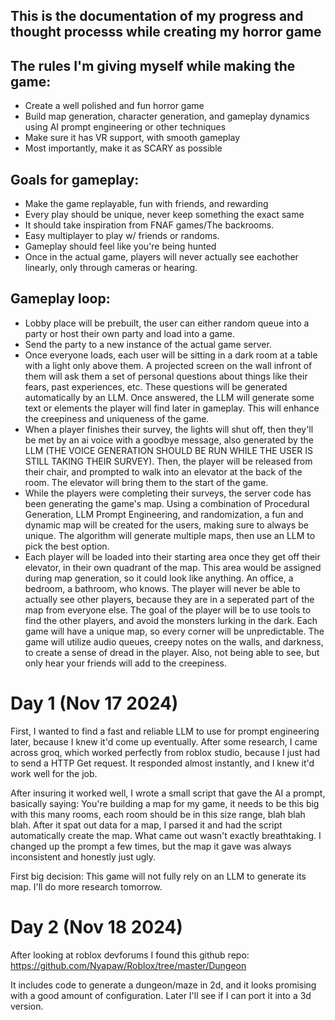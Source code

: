 ## This is the documentation of my progress and thought processs while creating my horror game

## The rules I'm giving myself while making the game:
  -   Create a well polished and fun horror game
  -   Build map generation, character generation, and gameplay dynamics using AI prompt engineering or other techniques
  -   Make sure it has VR support, with smooth gameplay
  -   Most importantly, make it as SCARY as possible

## Goals for gameplay:
  -   Make the game replayable, fun with friends, and rewarding
  -   Every play should be unique, never keep something the exact same
  -   It should take inspiration from FNAF games/The backrooms.
  -   Easy multiplayer to play w/ friends or randoms.
  -   Gameplay should feel like you're being hunted
  -   Once in the actual game, players will never actually see eachother linearly, only through cameras or hearing. 
    
## Gameplay loop:
  -   Lobby place will be prebuilt, the user can either random queue into a party or host their own party and load into a game.
  -   Send the party to a new instance of the actual game server.
  -   Once everyone loads, each user will be sitting in a dark room at a table with a light only above them. A projected screen on the wall infront of them will ask them a set of personal questions about things like their fears, past experiences, etc. These questions will be generated automatically by an LLM. Once answered, the LLM will generate some text or elements the player will find later in gameplay. This will enhance the creepiness and uniqueness of the game.
  -   When a player finishes their survey, the lights will shut off, then they'll be met by an ai voice with a goodbye message, also generated by the LLM (THE VOICE GENERATION SHOULD BE RUN WHILE THE USER IS STILL TAKING THEIR SURVEY). Then, the player will be released from their chair, and prompted to walk into an elevator at the back of the room. The elevator will bring them to the start of the game.
  -   While the players were completing their surveys, the server code has been generating the game's map. Using a combination of Procedural Generation, LLM Prompt Engineering, and randomization, a fun and dynamic map will be created for the users, making sure to always be unique. The algorithm will generate multiple maps, then use an LLM to pick the best option.
  -   Each player will be loaded into their starting area once they get off their elevator, in their own quadrant of the map. This area would be assigned during map generation, so it could look like anything. An office, a bedroom, a bathroom, who knows. The player will never be able to actually see other players, because they are in a seperated part of the map from everyone else. The goal of the player will be to use tools to find the other players, and avoid the monsters lurking in the dark. Each game will have a unique map, so every corner will be unpredictable. The game will utilize audio queues, creepy notes on the walls, and darkness, to create a sense of dread in the player. Also, not being able to see, but only hear your friends will add to the creepiness.

# Day 1 (Nov 17 2024)

First, I wanted to find a fast and reliable LLM to use for prompt engineering later, because I knew it'd come up eventually. After some research, I came across groq, which worked perfectly from roblox studio, because I just had to send a HTTP Get request. It responded almost instantly, and I knew it'd work well for the job. 

After insuring it worked well, I wrote a small script that gave the AI a prompt, basically saying: You're building a map for my game, it needs to be this big with this many rooms, each room should be in this size range, blah blah blah. After it spat out data for a map, I parsed it and had the script automatically create the map. What came out wasn't exactly breathtaking. I changed up the prompt a few times, but the map it gave was always inconsistent and honestly just ugly. 

First big decision: This game will not fully rely on an LLM to generate its map. I'll do more research tomorrow.

# Day 2 (Nov 18 2024)

After looking at roblox devforums I found this github repo: https://github.com/Nyapaw/Roblox/tree/master/Dungeon

It includes code to generate a dungeon/maze in 2d, and it looks promising with a good amount of configuration. Later I'll see if I can port it into a 3d version.
